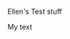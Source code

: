 <!--
.. title: Infusion @Zalando: how to develop the Google way
.. slug: infusion-zalando-how-to-develop-the-google-way
.. date: 2013-11-18 10:00:18
.. tags: Development,Development,Engineering,Events,Management
.. author: Sebastian Rönnau
.. image: zalando-tech-talk-1_teaser.jpg
-->

Ellen's Test stuff

<!-- TEASER_END -->

My text